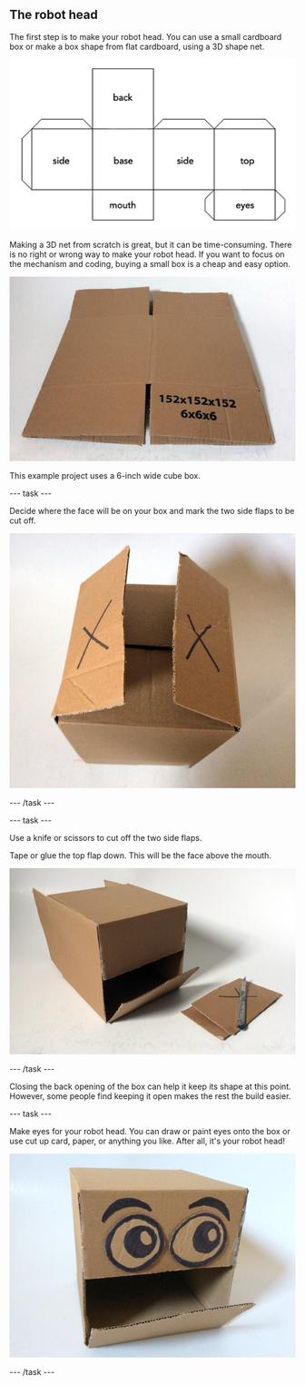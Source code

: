 ## The robot head

The first step is to make your robot head. You can use a small cardboard box or make a box shape from flat cardboard, using a 3D shape net.

![3D net of a cube robot head](images/robotHead_3DNet.png)

Making a 3D net from scratch is great, but it can be time-consuming. There is no right or wrong way to make your robot head. If you want to focus on the mechanism and coding, buying a small box is a cheap and easy option. 

![Cheap cardboard box](images/robotHead_cheapBox.png)

This example project uses a 6-inch wide cube box.

--- task ---

Decide where the face will be on your box and mark the two side flaps to be cut off.

![The two side flaps](images/robotHead_sideFlaps.png)

--- /task ---

--- task ---

Use a knife or scissors to cut off the two side flaps.

Tape or glue the top flap down. This will be the face above the mouth.

![Upper face fixed in place](images/robotHead_upperFace.png)

--- /task ---

Closing the back opening of the box can help it keep its shape at this point. However, some people find keeping it open makes the rest the build easier.

--- task ---

Make eyes for your robot head. You can draw or paint eyes onto the box or use cut up card, paper, or anything you like. After all, it's your robot head!

![Robot head eyes](images/robotHead_eyes.png)

--- /task ---



